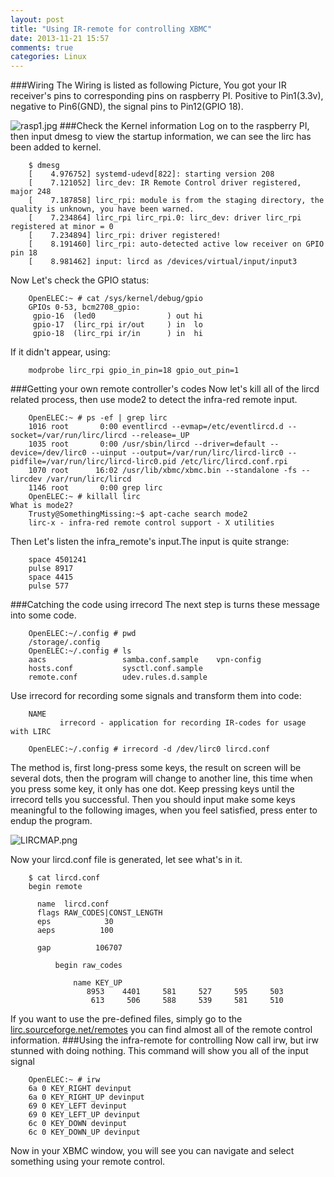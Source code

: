 ```yaml
---
layout: post
title: "Using IR-remote for controlling XBMC"
date: 2013-11-21 15:57
comments: true
categories: Linux
---
```

###Wiring
The Wiring is listed as following Picture, You got your IR receiver's pins to corresponding pins on raspberry PI. Positive to Pin1(3.3v), negative to Pin6(GND), the signal pins to Pin12(GPIO 18).     

![rasp1.jpg](/images/rasp1.jpg)
###Check the Kernel information
Log on to the raspberry PI, then input dmesg to view the startup information, we can see the lirc has been added to kernel. 

```
	$ dmesg
	[    4.976752] systemd-udevd[822]: starting version 208
	[    7.121052] lirc_dev: IR Remote Control driver registered, major 248 
	[    7.187858] lirc_rpi: module is from the staging directory, the quality is unknown, you have been warned.
	[    7.234864] lirc_rpi lirc_rpi.0: lirc_dev: driver lirc_rpi registered at minor = 0
	[    7.234894] lirc_rpi: driver registered!
	[    8.191460] lirc_rpi: auto-detected active low receiver on GPIO pin 18
	[    8.981462] input: lircd as /devices/virtual/input/input3

```
Now Let's check the GPIO status:

```
	OpenELEC:~ # cat /sys/kernel/debug/gpio 
	GPIOs 0-53, bcm2708_gpio:
	 gpio-16  (led0                ) out hi
	 gpio-17  (lirc_rpi ir/out     ) in  lo
	 gpio-18  (lirc_rpi ir/in      ) in  hi

```
If it didn't appear, using:

```
	modprobe lirc_rpi gpio_in_pin=18 gpio_out_pin=1

```
###Getting your own remote controller's codes
Now let's kill all of the lircd related process, then use mode2 to detect the infra-red remote input.     

```
	OpenELEC:~ # ps -ef | grep lirc
	1016 root       0:00 eventlircd --evmap=/etc/eventlircd.d --socket=/var/run/lirc/lircd --release=_UP
	1035 root       0:00 /usr/sbin/lircd --driver=default --device=/dev/lirc0 --uinput --output=/var/run/lirc/lircd-lirc0 --pidfile=/var/run/lirc/lircd-lirc0.pid /etc/lirc/lircd.conf.rpi
	1070 root      16:02 /usr/lib/xbmc/xbmc.bin --standalone -fs --lircdev /var/run/lirc/lircd
	1146 root       0:00 grep lirc
	OpenELEC:~ # killall lirc
What is mode2?  
	Trusty@SomethingMissing:~$ apt-cache search mode2
	lirc-x - infra-red remote control support - X utilities

```

Then Let's listen the infra_remote's input.The input is quite strange:

```
	space 4501241
	pulse 8917
	space 4415
	pulse 577

```
###Catching the code using irrecord
The next step is turns these message into some code.

```
	OpenELEC:~/.config # pwd
	/storage/.config
	OpenELEC:~/.config # ls
	aacs                 samba.conf.sample    vpn-config
	hosts.conf           sysctl.conf.sample
	remote.conf          udev.rules.d.sample

```
Use irrecord for recording some signals and transform them into code:

```
	NAME
	       irrecord - application for recording IR-codes for usage with LIRC
	
	OpenELEC:~/.config # irrecord -d /dev/lirc0 lircd.conf

```
The method is, first long-press some keys, the result on screen will be several dots, then the program will change to another line, this time when you press some key, it only has one dot. Keep pressing keys until the irrecord tells you successful. Then you should input make some keys meaningful to the following images, when you feel satisfied, press enter to endup the program.     

![LIRCMAP.png](/images/LIRCMAP.png)


Now your lircd.conf file is generated, let see what's in it. 

```
	$ cat lircd.conf
	begin remote
	
	  name  lircd.conf
	  flags RAW_CODES|CONST_LENGTH
	  eps            30
	  aeps          100
	
	  gap          106707
	
	      begin raw_codes
	
	          name KEY_UP
	             8953    4401     581     527     595     503
	              613     506     588     539     581     510

```
	
If you want to use the pre-defined files, simply go to the  [lirc.sourceforge.net/remotes](http://lirc.sourceforge.net/remotes) you can find almost all of the remote control information.
###Using the infra-remote for controlling
Now call irw, but irw stunned with doing nothing. This command will show you all of the input signal

```
	OpenELEC:~ # irw
	6a 0 KEY_RIGHT devinput
	6a 0 KEY_RIGHT_UP devinput
	69 0 KEY_LEFT devinput
	69 0 KEY_LEFT_UP devinput
	6c 0 KEY_DOWN devinput
	6c 0 KEY_DOWN_UP devinput

```
Now in your XBMC window, you will see you can navigate and select something using your remote control.   
